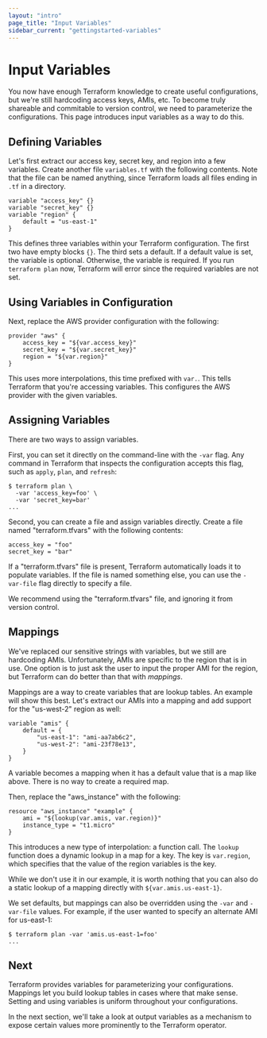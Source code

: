 ```yaml
---
layout: "intro"
page_title: "Input Variables"
sidebar_current: "gettingstarted-variables"
---
```


# Input Variables

You now have enough Terraform knowledge to create useful
configurations, but we're still hardcoding access keys,
AMIs, etc. To become truly shareable and commitable to version
control, we need to parameterize the configurations. This page
introduces input variables as a way to do this.

## Defining Variables

Let's first extract our access key, secret key, and region
into a few variables. Create another file `variables.tf` with
the following contents. Note that the file can be named anything,
since Terraform loads all files ending in `.tf` in a directory.

```
variable "access_key" {}
variable "secret_key" {}
variable "region" {
	default = "us-east-1"
}
```

This defines three variables within your Terraform configuration.
The first two have empty blocks `{}`. The third sets a default. If
a default value is set, the variable is optional. Otherwise, the
variable is required. If you run `terraform plan` now, Terraform will
error since the required variables are not set.

## Using Variables in Configuration

Next, replace the AWS provider configuration with the following:

```
provider "aws" {
	access_key = "${var.access_key}"
	secret_key = "${var.secret_key}"
	region = "${var.region}"
}
```

This uses more interpolations, this time prefixed with `var.`. This
tells Terraform that you're accessing variables. This configures
the AWS provider with the given variables.

## Assigning Variables

There are two ways to assign variables.

First, you can set it directly on the command-line with the
`-var` flag. Any command in Terraform that inspects the configuration
accepts this flag, such as `apply`, `plan`, and `refresh`:

```
$ terraform plan \
  -var 'access_key=foo' \
  -var 'secret_key=bar'
...
```

Second, you can create a file and assign variables directly. Create
a file named "terraform.tfvars" with the following contents:

```
access_key = "foo"
secret_key = "bar"
```

If a "terraform.tfvars" file is present, Terraform automatically loads
it to populate variables. If the file is named something else, you can
use the `-var-file` flag directly to specify a file.

We recommend using the "terraform.tfvars" file, and ignoring it from
version control.

## Mappings

We've replaced our sensitive strings with variables, but we still
are hardcoding AMIs. Unfortunately, AMIs are specific to the region
that is in use. One option is to just ask the user to input the proper
AMI for the region, but Terraform can do better than that with
_mappings_.

Mappings are a way to create variables that are lookup tables. An example
will show this best. Let's extract our AMIs into a mapping and add
support for the "us-west-2" region as well:

```
variable "amis" {
	default = {
		"us-east-1": "ami-aa7ab6c2",
		"us-west-2": "ami-23f78e13",
	}
}
```

A variable becomes a mapping when it has a default value that is a
map like above. There is no way to create a required map.

Then, replace the "aws\_instance" with the following:

```
resource "aws_instance" "example" {
	ami = "${lookup(var.amis, var.region)}"
	instance_type = "t1.micro"
}
```

This introduces a new type of interpolation: a function call. The
`lookup` function does a dynamic lookup in a map for a key. The
key is `var.region`, which specifies that the value of the region
variables is the key.

While we don't use it in our example, it is worth nothing that you
can also do a static lookup of a mapping directly with
`${var.amis.us-east-1}`.

We set defaults, but mappings can also be overridden using the
`-var` and `-var-file` values. For example, if the user wanted to
specify an alternate AMI for us-east-1:

```
$ terraform plan -var 'amis.us-east-1=foo'
...
```

## Next

Terraform provides variables for parameterizing your configurations.
Mappings let you build lookup tables in cases where that make sense.
Setting and using variables is uniform throughout your configurations.

In the next section, we'll take a look at output variables as a
mechanism to expose certain values more prominently to the Terraform
operator.
